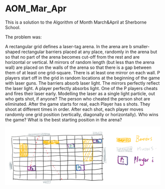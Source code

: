 # AOM_Mar_Apr

This is a solution to the Algorithm of Month March&April at Sherborne School.

The problem was:

A rectangular grid defines a laser-tag arena.    In the arena are b  smaller-shaped rectangular barriers placed at any place, randomly in the arena but so that  no part of the arena becomes cut-off from the rest and are horizontal or vertical.  M mirrors of random length (but less than the arena wall) are placed on the walls of the arena so that there is a gap between them of at least one grid-square.  There is at least one mirror on each wall.  P players start off in the grid in random locations at the beginning of the game with laser guns.  The barriers absorb laser light.  The mirrors perfectly reflect the laser light.   A player perfectly absorbs light. One of the P players cheats and fires their laser early.  Modelling the laser as a single light particle, out who gets shot, if anyone?   The person who cheated the person shot are eliminated.  After the game starts for real, each Player has s shots.   They shoot at different times in order. After each shot, each player moves randomly one grid position (vertically, diagonally or horizontally).   Who wins the game?   What is the best starting position in the arena?

![alt text](https://github.com/KohkiHatori/AOM_Mar_Apr/blob/main/image.jpg?raw=true)
